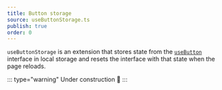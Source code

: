 ```yaml
---
title: Button storage
source: useButtonStorage.ts
publish: true
order: 0
---
```


`useButtonStorage` is an extension that stores state from the [`useButton`](/docs/features/interfaces/button) interface in local storage and resets the interface with that state when the page reloads.

::: type="warning"
Under construction 🚧
:::
